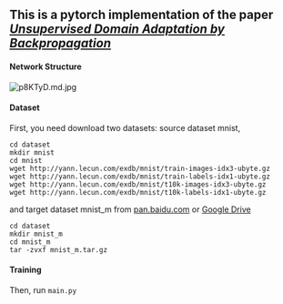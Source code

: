 ## This is a pytorch implementation of the paper *[Unsupervised Domain Adaptation by Backpropagation](http://sites.skoltech.ru/compvision/projects/grl/)*

#### Network Structure


![p8KTyD.md.jpg](https://s1.ax1x.com/2018/01/12/p8KTyD.md.jpg)

#### Dataset

First, you need download two datasets: source dataset mnist,

```
cd dataset
mkdir mnist
cd mnist
wget http://yann.lecun.com/exdb/mnist/train-images-idx3-ubyte.gz
wget http://yann.lecun.com/exdb/mnist/train-labels-idx1-ubyte.gz
wget http://yann.lecun.com/exdb/mnist/t10k-images-idx3-ubyte.gz
wget http://yann.lecun.com/exdb/mnist/t10k-labels-idx1-ubyte.gz
```

and target dataset mnist_m from [pan.baidu.com](https://pan.baidu.com/s/1eShdX0u) or [Google Drive](https://drive.google.com/open?id=0B_tExHiYS-0veklUZHFYT19KYjg)

```
cd dataset
mkdir mnist_m
cd mnist_m
tar -zvxf mnist_m.tar.gz
```

#### Training

Then, run `main.py`


